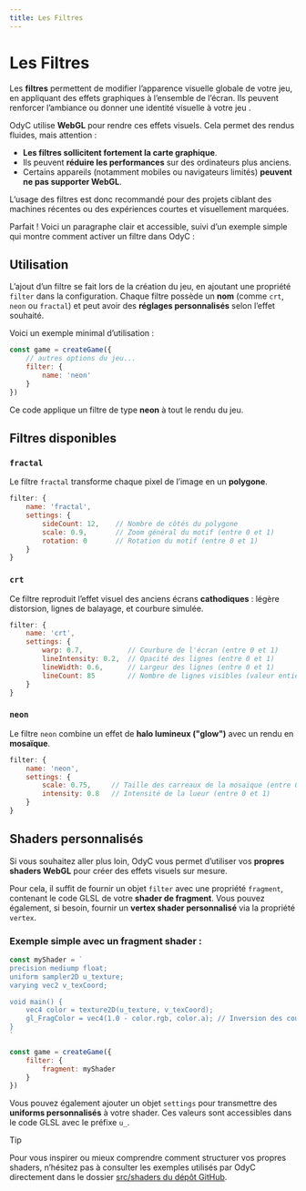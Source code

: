 ```yaml
---
title: Les Filtres
---
```


# Les Filtres

Les **filtres** permettent de modifier l’apparence visuelle globale de votre jeu, en appliquant des effets graphiques à l’ensemble de l’écran. Ils peuvent renforcer l’ambiance ou donner une identité visuelle à votre jeu .

OdyC utilise **WebGL** pour rendre ces effets visuels. Cela permet des rendus fluides, mais attention :

- **Les filtres sollicitent fortement la carte graphique**.
- Ils peuvent **réduire les performances** sur des ordinateurs plus anciens.
- Certains appareils (notamment mobiles ou navigateurs limités) **peuvent ne pas supporter WebGL**.

L’usage des filtres est donc recommandé pour des projets ciblant des machines récentes ou des expériences courtes et visuellement marquées.

Parfait ! Voici un paragraphe clair et accessible, suivi d’un exemple simple qui montre comment activer un filtre dans OdyC :

## Utilisation

L’ajout d’un filtre se fait lors de la création du jeu, en ajoutant une propriété `filter` dans la configuration. Chaque filtre possède un **nom** (comme `crt`, `neon` ou `fractal`) et peut avoir des **réglages personnalisés** selon l’effet souhaité.

Voici un exemple minimal d’utilisation :

```js
const game = createGame({
	// autres options du jeu...
	filter: {
		name: 'neon'
	}
})
```

Ce code applique un filtre de type **neon** à tout le rendu du jeu.

## Filtres disponibles

### `fractal`

Le filtre `fractal` transforme chaque pixel de l’image en un **polygone**.

```js
filter: {
	name: 'fractal',
	settings: {
		sideCount: 12,    // Nombre de côtés du polygone
		scale: 0.9,       // Zoom général du motif (entre 0 et 1)
		rotation: 0       // Rotation du motif (entre 0 et 1)
	}
}
```

### `crt`

Ce filtre reproduit l’effet visuel des anciens écrans **cathodiques** : légère distorsion, lignes de balayage, et courbure simulée.

```js
filter: {
	name: 'crt',
	settings: {
		warp: 0.7,           // Courbure de l'écran (entre 0 et 1)
		lineIntensity: 0.2,  // Opacité des lignes (entre 0 et 1)
		lineWidth: 0.6,      // Largeur des lignes (entre 0 et 1)
		lineCount: 85        // Nombre de lignes visibles (valeur entière)
	}
}
```

### `neon`

Le filtre `neon` combine un effet de **halo lumineux ("glow")** avec un rendu en **mosaïque**.

```js
filter: {
	name: 'neon',
	settings: {
		scale: 0.75,     // Taille des carreaux de la mosaïque (entre 0 et 1)
		intensity: 0.8   // Intensité de la lueur (entre 0 et 1)
	}
}
```

## Shaders personnalisés

Si vous souhaitez aller plus loin, OdyC vous permet d’utiliser vos **propres shaders WebGL** pour créer des effets visuels sur mesure.

Pour cela, il suffit de fournir un objet `filter` avec une propriété `fragment`, contenant le code GLSL de votre **shader de fragment**.
Vous pouvez également, si besoin, fournir un **vertex shader personnalisé** via la propriété `vertex`.

### Exemple simple avec un fragment shader :

```js
const myShader = `
precision mediump float;
uniform sampler2D u_texture;
varying vec2 v_texCoord;

void main() {
	vec4 color = texture2D(u_texture, v_texCoord);
	gl_FragColor = vec4(1.0 - color.rgb, color.a); // Inversion des couleurs
}
`

const game = createGame({
	filter: {
		fragment: myShader
	}
})
```

Vous pouvez également ajouter un objet `settings` pour transmettre des **uniforms personnalisés** à votre shader. Ces valeurs sont accessibles dans le code GLSL avec le préfixe `u_`.

> [!TIP]
> Pour vous inspirer ou mieux comprendre comment structurer vos propres shaders, n’hésitez pas à consulter les exemples utilisés par OdyC directement dans le dossier [src/shaders du dépôt GitHub](https://github.com/achtaitaipai/odyc/tree/main/src/shaders).

